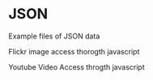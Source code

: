 JSON
====
Example files of JSON data

  Flickr image access thorogth javascript
  
  Youtube Video Access throgth javascript
